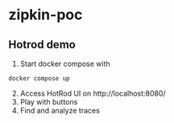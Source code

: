 # zipkin-poc

## Hotrod demo

1. Start docker compose with

```docker compose up```

2. Access HotRod UI on http://localhost:8080/
3. Play with buttons
4. Find and analyze traces
